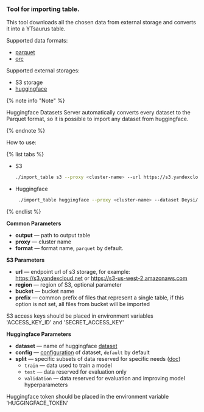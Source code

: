 ### Tool for importing table.

This tool downloads all the chosen data from external storage and converts it into a YTsaurus table.

Supported data formats:
- [parquet](https://parquet.apache.org/)
- [orc](https://orc.apache.org/docs/)

Supported external storages:
- S3 storage
- [huggingface](https://huggingface.co/)

{% note info "Note" %}

Huggingface Datasets Server automatically converts every dataset to the Parquet format, so it is possible to import any dataset from huggingface.

{% endnote %}

How to use:

{% list tabs %}
- S3

   ```bash
   ./import_table s3 --proxy <cluster-name> --url https://s3.yandexcloud.net --region ru-central1 --bucket bucket_name --prefix common_parquet_files_prefix --output //tmp/result_parquet_table
   ```

- Huggingface

   ```bash
    ./import_table huggingface --proxy <cluster-name> --dataset Deysi/spanish-chinese --split train --output //tmp/result_parquet_table
   ```
{% endlist %}

**Common Parameters**

- **output** — path to output table
- **proxy** — cluster name
- **format** — format name, `parquet` by default.

**S3 Parameters**

- **url** — endpoint url of s3 storage, for example: https://s3.yandexcloud.net or https://s3-us-west-2.amazonaws.com
- **region** — region of S3, optional parameter
- **bucket** — bucket name
- **prefix** — common prefix of files that represent a single table, if this option is not set, all files from bucket will be imported

S3 access keys should be placed in environment variables 'ACCESS_KEY_ID' and 'SECRET_ACCESS_KEY'

**Huggingface Parameters**

- **dataset** — name of huggingface [dataset](https://huggingface.co/docs/datasets-server/en/index)
- **config** — [configuration](https://huggingface.co/docs/datasets-server/en/configs_and_splits#configurations) of dataset, `default` by default
- **split** — specific subsets of data reserved for specific needs ([doc](https://huggingface.co/docs/datasets-server/en/configs_and_splits#splits))
    - `train` — data used to train a model
    - `test` — data reserved for evaluation only
    - `validation` — data reserved for evaluation and improving model hyperparameters

Huggingface token should be placed in the environment variable 'HUGGINGFACE_TOKEN'
